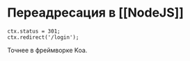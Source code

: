 # Переадресация в [[NodeJS]]

```
ctx.status = 301;
ctx.redirect('/login');
```

Точнее в фреймворке Koa.